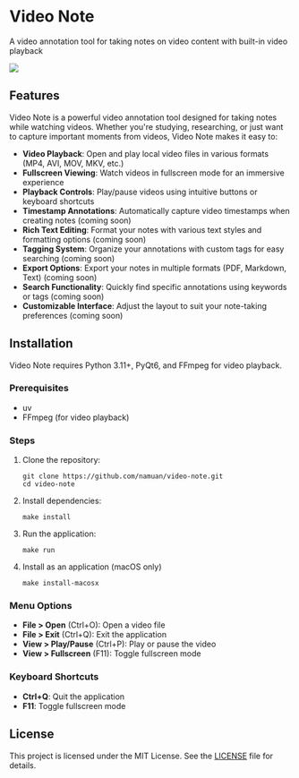 # Video Note

A video annotation tool for taking notes on video content with built-in video playback

![](assets/video-note-screen.png)

## Features

Video Note is a powerful video annotation tool designed for taking notes while watching videos. Whether you're studying, researching, or just want to capture important moments from videos, Video Note makes it easy to:

- **Video Playback**: Open and play local video files in various formats (MP4, AVI, MOV, MKV, etc.)
- **Fullscreen Viewing**: Watch videos in fullscreen mode for an immersive experience
- **Playback Controls**: Play/pause videos using intuitive buttons or keyboard shortcuts
- **Timestamp Annotations**: Automatically capture video timestamps when creating notes (coming soon)
- **Rich Text Editing**: Format your notes with various text styles and formatting options (coming soon)
- **Tagging System**: Organize your annotations with custom tags for easy searching (coming soon)
- **Export Options**: Export your notes in multiple formats (PDF, Markdown, Text) (coming soon)
- **Search Functionality**: Quickly find specific annotations using keywords or tags (coming soon)
- **Customizable Interface**: Adjust the layout to suit your note-taking preferences (coming soon)

## Installation

Video Note requires Python 3.11+, PyQt6, and FFmpeg for video playback.

### Prerequisites

- uv
- FFmpeg (for video playback)

### Steps

1. Clone the repository:

   ```
   git clone https://github.com/namuan/video-note.git
   cd video-note
   ```

2. Install dependencies:

   ```
   make install
   ```

3. Run the application:

   ```
   make run
   ```

4. Install as an application (macOS only)
   ```
   make install-macosx
   ```

### Menu Options

- **File > Open** (Ctrl+O): Open a video file
- **File > Exit** (Ctrl+Q): Exit the application
- **View > Play/Pause** (Ctrl+P): Play or pause the video
- **View > Fullscreen** (F11): Toggle fullscreen mode

### Keyboard Shortcuts

- **Ctrl+Q**: Quit the application
- **F11**: Toggle fullscreen mode

## License

This project is licensed under the MIT License. See the [LICENSE](LICENSE) file for details.
